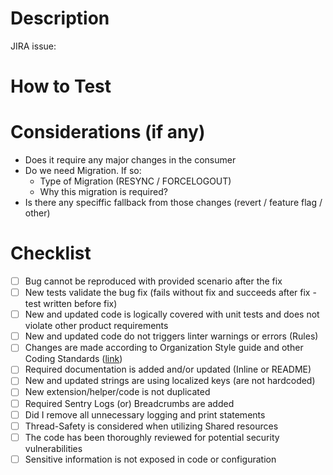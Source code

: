 # Description
JIRA issue: <Insert link here>
<Add description of changes in this PR that gives additional context to reviewers.>

# How to Test
<Add testing steps needed to verify changes>

# Considerations (if any)
- Does it require any major changes in the consumer
- Do we need Migration. If so:
    - Type of Migration (RESYNC / FORCELOGOUT)
    - Why this migration is required?
- Is there any speciffic fallback from those changes (revert / feature flag / other)

# Checklist
- [ ] Bug cannot be reproduced with provided scenario after the fix
- [ ] New tests validate the bug fix (fails without fix and succeeds after fix - test written before fix)
- [ ] New and updated code is logically covered with unit tests and does not violate other product requirements
- [ ] New and updated code do not triggers linter warnings or errors (Rules)
- [ ] Changes are made according to Organization Style guide and other Coding Standards ([link](https://github.com/Adaptavant/Anywhere-IOS-Container/blob/main/Documentation/Code%20Standard.md#ios-code-standard))
- [ ] Required documentation is added and/or updated (Inline or README)
- [ ] New and updated strings are using localized keys (are not hardcoded)
- [ ] New extension/helper/code is not duplicated
- [ ] Required Sentry Logs (or) Breadcrumbs are added
- [ ] Did I remove all unnecessary logging and print statements
- [ ] Thread-Safety is considered when utilizing Shared resources
- [ ] The code has been thoroughly reviewed for potential security vulnerabilities
- [ ] Sensitive information is not exposed in code or configuration
